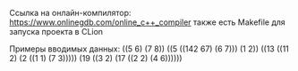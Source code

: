 Ссылка на онлайн-компилятор:
https://www.onlinegdb.com/online_c++_compiler
также есть Makefile для запуска проекта в CLion

Примеры вводимых данных:
((5 6) (7 8))
((5 ((142 67) (6 7))) (1 2))
((13 ((11 2) (2 ((1 1) (7 3))))) (19 ((3 2) (17 ((2 2) (4 6))))))
